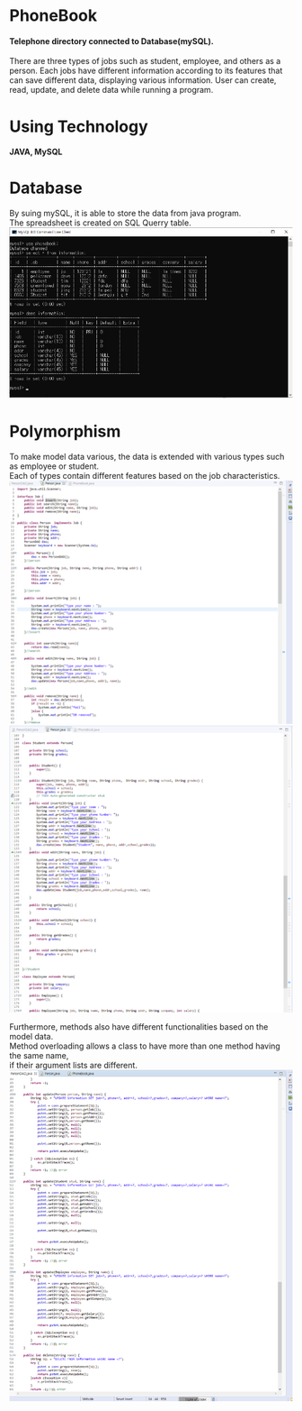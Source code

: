 # PhoneBook
#### Telephone directory connected to Database(mySQL).
There are three types of jobs such as student, employee, and others as a person.
Each jobs have different information according to its features that can save different data,
displaying various information.
User can create, read, update, and delete data while running a program.


# Using Technology
#### JAVA, MySQL


# Database
By suing mySQL, it is able to store the data from java program.
<br>The spreadsheet is created on SQL Querry table.
![guide1](./img/db.png)


# Polymorphism 
To make model data various, the data is extended with various types such as employee or student.
<br>Each of types contain different features based on the job characteristics.
![guide2](./img/Overriding.png)
![guide3](./img/Overriding2.png)


Furthermore, methods also have different functionalities based on the model data.
<br>Method overloading allows a class to have more than one method having the same name, 
<br>if their argument lists are different.
![guide5](./img/Overloading.png)


